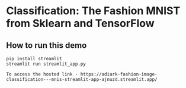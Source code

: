 # Classification: The Fashion MNIST from Sklearn and TensorFlow

## How to run this demo
```
pip install streamlit
streamlit run streamlit_app.py

To access the hosted link - https://adiark-fashion-image-classification---mnis-streamlit-app-ajnuzd.streamlit.app/

```
